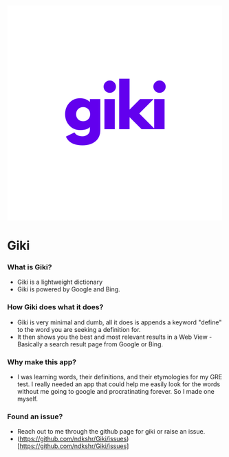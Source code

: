 ![Giki Logo](https://github.com/ndkshr/Giki/blob/main/giki.png?raw=true)

# Giki

### What is Giki?
- Giki is a lightweight dictionary
- Giki is powered by Google and Bing.

### How Giki does what it does?
- Giki is very minimal and dumb, all it does is appends a keyword "define" to the word you are seeking a definition for.
- It then shows you the best and most relevant results in a Web View - Basically a search result page from Google or Bing.

### Why make this app?
- I was learning words, their definitions, and their etymologies for my GRE test. I really needed an app that could help me easily look for the words without me going to google and procratinating forever. So I made one myself.

### Found an issue?
- Reach out to me through the github page for giki or raise an issue.
- (https://github.com/ndkshr/Giki/issues)[https://github.com/ndkshr/Giki/issues]
